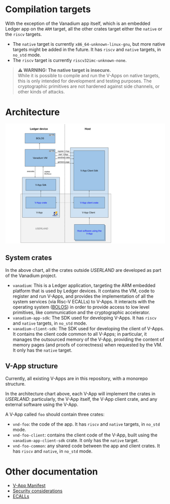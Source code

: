 # Compilation targets

With the exception of the Vanadium app itself, which is an embedded Ledger app on the `ARM` target, all the other crates target either the `native` or the `riscv` targets.

- The `native` target is currently `x86_64-unknown-linux-gnu`, but more native targets might be added in the future. It has `riscv` and `native` targets, in `no_std` mode.
- The `riscv` target is currently `riscv32imc-unknown-none`.

> **⚠️ WARNING: The native target is insecure.**<br> While it is possible to compile and run the V-Apps on native targets, this is only intended for development and testing purposes. The cryptographic primitives are not hardened against side channels, or other kinds of attacks.

# Architecture

![Vanadium architecture chart](assets/architecture.svg)

## System crates

In the above chart, all the crates outside *USERLAND* are developed as part of the Vanadium project.

* `vanadium`: This is a Ledger application, targeting the ARM embedded platform that is used by Ledger devices. It contains the VM, code to register and run V-Apps, and provides the implementation of all the system services (via Risc-V ECALLs) to V-Apps. It interacts with the operating system ([BOLOS](https://www.ledger.com/academy/security/our-custom-operating-system-bolos)) in order to provide access to low level primitives, like communication and the cryptographic accelerator.
* `vanadium-app-sdk`: The SDK used for developing V-Apps. It has `riscv` and `native` targets, in `no_std` mode.
* `vanadium-client-sdk`: The SDK used for developing the client of V-Apps. It contains the client code common to all V-Apps; in particular, it manages the outsourced memory of the V-App, providing the content of memory pages (and proofs of correctness) when requested by the VM. It only has the `native` target. 

## V-App structure

Currently, all existing V-Apps are in this repository, with a monorepo structure.

In the architecture chart above, each V-App will implement the crates in *USERLAND*: particularly, the V-App itself, the V-App client crate, and any external software using the V-App.

A V-App called `foo` should contain three crates:
* `vnd-foo`: the code of the app. It has `riscv` and `native` targets, in `no_std` mode.
* `vnd-foo-client`: contains the client code of the V-App, built using the `vanadium-app-client-sdk` crate. It only has the `native` target. 
* `vnd-foo-common`: any shared code between the app and client crates. It has `riscv` and `native`, in `no_std` mode.

# Other documentation

* [V-App Manifest](manifest.md)
* [Security considerations](security.md)
* [ECALLs](ecalls.md)
